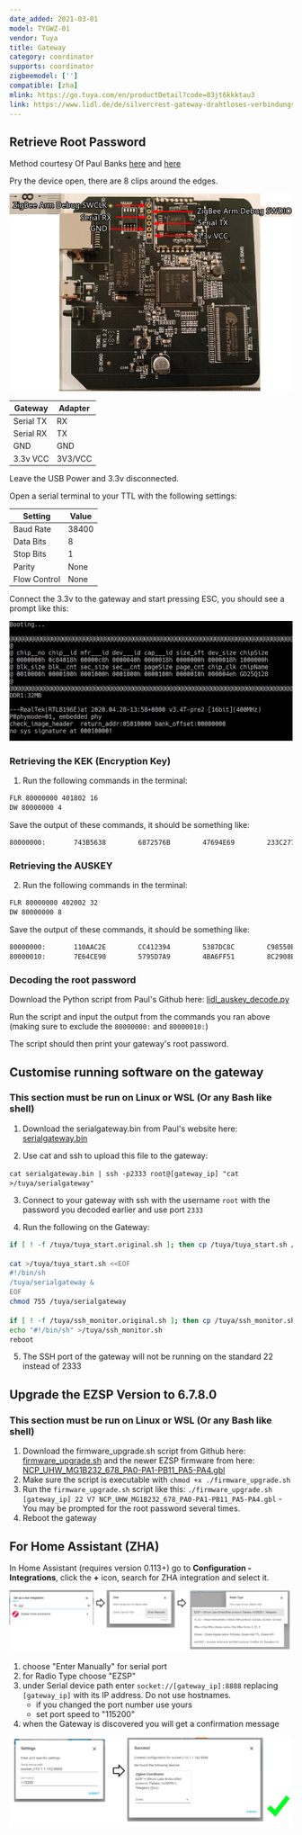 ```yaml
---
date_added: 2021-03-01
model: TYGWZ-01
vendor: Tuya
title: Gateway
category: coordinator
supports: coordinator
zigbeemodel: ['']
compatible: [zha]
mlink: https://go.tuya.com/en/productDetail?code=83jt6kkktau3
link: https://www.lidl.de/de/silvercrest-gateway-drahtloses-verbindungsprotokoll-zigbee-smart-home/p354562
---
```


## Retrieve Root Password

Method courtesy Of Paul Banks [here](https://paulbanks.org/projects/lidl-zigbee/root.html) and [here](https://paulbanks.org/projects/lidl-zigbee/ha.html)

Pry the device open, there are 8 clips around the edges.

![Pinout](/assets/images/Tuya_TYGWZ-01_Pinout.png)


|Gateway|Adapter
|---           |--- 
|Serial TX     | RX
|Serial RX     | TX
|GND           | GND
|3.3v VCC      | 3V3/VCC

Leave the USB Power and 3.3v disconnected.

Open a serial terminal to your TTL with the following settings:

|Setting|Value
|---           |--- 
|Baud Rate     | 38400
|Data Bits     | 8
|Stop Bits     | 1
|Parity        | None
|Flow Control  | None


Connect the 3.3v to the gateway and start pressing ESC, you should see a prompt like this:

![Active serial prompt](/assets/images/Tuya_TYGWZ-01_Console.png)

### Retrieving the KEK (Encryption Key)

1. Run the following commands in the terminal:

```bash
FLR 80000000 401802 16
DW 80000000 4
```

Save the output of these commands, it should be something like: 

```bash
80000000:       743B5638        6872576B        47694E69        233C2778
```

### Retrieving the AUSKEY

2. Run the following commands in the terminal:

```bash
FLR 80000000 402002 32
DW 80000000 8
```
Save the output of these commands, it should be something like:

```bash
80000000:       110AAC2E        CC412394        5387DC8C        C98550E0
80000010:       7E64CE90        5795D7A9        4BA6FF51        8C2908E7
```

### Decoding the root password

Download the Python script from Paul's Github here: [lidl_auskey_decode.py](https://github.com/banksy-git/lidl-gateway-freedom/blob/master/scripts/lidl_auskey_decode.py)

Run the script and input the output from the commands you ran above (making sure to exclude the `80000000:` and `80000010:`)

The script should then print your gateway's root password.

## Customise running software on the gateway
### This section must be run on Linux or WSL (Or any Bash like shell)

1. Download the serialgateway.bin from Paul's website here: [serialgateway.bin](https://paulbanks.org/download/files/lidl-zigbee/serialgateway.bin)

2. Use cat and ssh to upload this file to the gateway:

`cat serialgateway.bin | ssh -p2333 root@[gateway_ip] "cat >/tuya/serialgateway"`

3. Connect to your gateway with ssh with the username `root` with the password you decoded earlier and use port `2333`

4. Run the following on the Gateway:

```bash
if [ ! -f /tuya/tuya_start.original.sh ]; then cp /tuya/tuya_start.sh /tuya/tuya_start.original.sh; fi

cat >/tuya/tuya_start.sh <<EOF
#!/bin/sh
/tuya/serialgateway &
EOF
chmod 755 /tuya/serialgateway

if [ ! -f /tuya/ssh_monitor.original.sh ]; then cp /tuya/ssh_monitor.sh /tuya/ssh_monitor.original.sh; fi
echo "#!/bin/sh" >/tuya/ssh_monitor.sh
reboot
```

5. The SSH port of the gateway will not be running on the standard 22 instead of 2333

## Upgrade the EZSP Version to 6.7.8.0

### This section must be run on Linux or WSL (Or any Bash like shell)

1. Download the firmware_upgrade.sh script from Github here: [firmware_upgrade.sh](https://github.com/Ordspilleren/lidl-gateway-freedom/blob/master/scripts/firmware_upgrade.sh) and the newer EZSP firmware from here: [NCP_UHW_MG1B232_678_PA0-PA1-PB11_PA5-PA4.gbl](https://github.com/grobasoz/zigbee-firmware/raw/master/EFR32%20Series%201/EFR32MG1B-256k/NCP/NCP_UHW_MG1B232_678_PA0-PA1-PB11_PA5-PA4.gbl)
2. Make sure the script is executable with `chmod +x ./firmware_upgrade.sh`
3. Run the `firmware_upgrade.sh` script like this: `./firmware_upgrade.sh [gateway_ip] 22 V7 NCP_UHW_MG1B232_678_PA0-PA1-PB11_PA5-PA4.gbl` - You may be prompted for the root password several times.
4. Reboot the gateway

## For Home Assistant (ZHA)

In Home Assistant (requires version 0.113+) go to **Configuration - Integrations**, click the **+** icon, search for ZHA integration and select it. 

[![Gateway ZHA Configuration](/assets/images/sonoff_ZBBridge_zha.jpg)]((/assets/images/sonoff_ZBBridge_zha.jpg))

1. choose "Enter Manually" for serial port
2. for Radio Type choose "EZSP" 
3. under Serial device path enter `socket://[gateway_ip]:8888` replacing `[gateway_ip]` with its IP address. Do not use hostnames. 
   - if you changed the port number use yours
   - set port speed to "115200"
4. when the Gateway is discovered you will get a confirmation message

[![Gateway ZHA Configuration](/assets/images/sonoff_ZBBridge_zha2.jpg)]((/assets/images/sonoff_ZBBridge_zha2.jpg))

